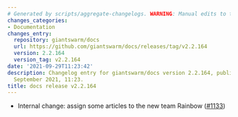 ```yaml
---
# Generated by scripts/aggregate-changelogs. WARNING: Manual edits to this files will be overwritten.
changes_categories:
- Documentation
changes_entry:
  repository: giantswarm/docs
  url: https://github.com/giantswarm/docs/releases/tag/v2.2.164
  version: 2.2.164
  version_tag: v2.2.164
date: '2021-09-29T11:23:42'
description: Changelog entry for giantswarm/docs version 2.2.164, published on 29
  September 2021, 11:23.
title: docs release v2.2.164
---
```


- Internal change: assign some articles to the new team Rainbow ([#1133](https://github.com/giantswarm/docs/pull/1133))
